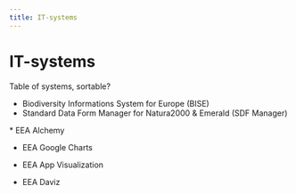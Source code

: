 ```yaml
---
title: IT-systems
---
```


# IT-systems

Table of systems, sortable?


* Biodiversity Informations System for Europe (BISE)
* Standard Data Form Manager for Natura2000 & Emerald (SDF Manager)

<div style="display:none" class="generated_start">generated items start</div>
* EEA Alchemy

* EEA Google Charts

* EEA App Visualization

* EEA Daviz

<div style="display:none" class="generated_end">generated items end</div>